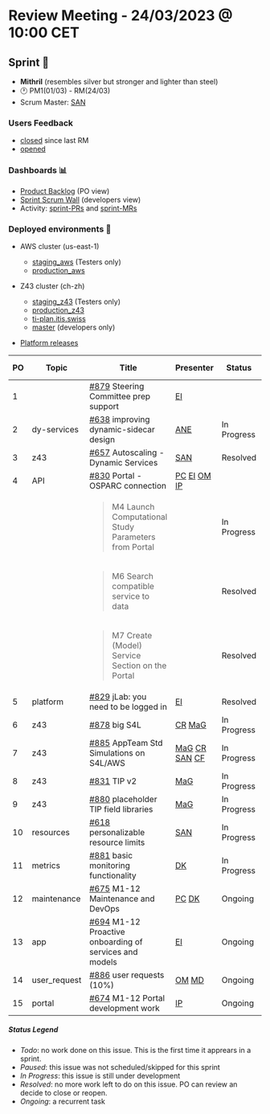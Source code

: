 # Review Meeting - 24/03/2023 @ 10:00 CET

## Sprint 🏃
- **Mithril** (resembles silver but stronger and lighter than steel)
- 🕐 PM1(01/03) - RM(24/03)
- Scrum Master: [SAN]

### Users Feedback

- [closed](https://github.com/issues?q=is%3Aissue+user%3AITISFoundation+archived%3Afalse+is%3Aclosed+label%3AFeedback+closed%3A%3E2023-03-01) since last RM
- [opened](https://github.com/ITISFoundation/osparc-issues/issues?q=is%3Aissue+is%3Aopen+sort%3Areactions)

### Dashboards 📊

- [Product Backlog](https://github.com/orgs/ITISFoundation/projects/3) (PO view)
- [Sprint Scrum Wall](https://github.com/orgs/ITISFoundation/projects/9) (developers view)
- Activity: [sprint-PRs](https://github.com/issues?q=is%3Apr+user%3AITISFoundation+archived%3Afalse+milestone%3AMithril) and [sprint-MRs](https://git.speag.com/groups/oSparc/-/merge_requests)

### Deployed environments 🚀

- AWS cluster (us-east-1)
  - [staging_aws](https://staging.osparc.io) (Testers only)
  - [production_aws](https://osparc.io)
- Z43 cluster (ch-zh)
  - [staging_z43](http://osparc-staging.speag.com) (Testers only)
  - [production_z43](http://osparc.speag.com)
  - [ti-plan.itis.swiss](http://ti-plan.itis.swiss)
  - [master](https://osparc-master.speag.com) (developers only)

- [Platform releases](https://github.com/ITISFoundation/osparc-simcore/releases)

| PO  | Topic        | Title                                                                             | Presenter | Status   | Start-Time | Duration |
| --- | ------------ | --------------------------------------------------------------------------------- | --------- | -------- | ---------- | -------- |
| 1   |              | [#879] Steering Committee prep support                                            | [EI]      |          |            | 0'       |
| 2   | dy-services  | [#638] improving dynamic-sidecar design                                           | [ANE]     | In Progress |            | 5'       |
| 3   | z43          | [#657] Autoscaling - Dynamic Services                                             | [SAN]     | Resolved |            | 3'       |
| 4   | API          | [#830] Portal - OSPARC connection                                                 | [PC] [EI] [OM] [IP] |  |          | 7'         |
|     |              | <blockquote>M4 Launch Computational Study Parameters from Portal</blockquote>     |           | In Progress |         |           |
|     |              | <blockquote>M6 Search compatible service to data</blockquote>                     |           | Resolved |            |          |
|     |              | <blockquote>M7 Create (Model) Service Section on the Portal</blockquote>          |           | Resolved |            |          |
| 5   | platform     | [#829] jLab: you need to be logged in                                             | [EI]      | Resolved |            | 3'       |
| 6   | z43          | [#878] big S4L                                                                    | [CR] [MaG] | In Progress         |            | 6'          |
| 7   | z43          | [#885] AppTeam Std Simulations on S4L/AWS                                         | [MaG] [CR] [SAN] [CF] | In Progress  |        |   5'       |
| 8   | z43          | [#831] TIP v2                                                                     | [MaG]     | In Progress         |            |    2'      |
| 9   | z43          | [#880] placeholder TIP field libraries                                            | [MaG]     | In Progress         |            |    2'      |
| 10  | resources    | [#618] personalizable resource limits                                             | [SAN]     | In Progress |         | 3'       |
| 11  | metrics      | [#881] basic monitoring functionality                                             | [DK]      | In Progress |         | 4'       |
| 12  | maintenance  | [#675] M1-12 Maintenance and DevOps                                               | [PC] [DK] | Ongoing |         | 6'       |
| 13  | app          | [#694] M1-12 Proactive onboarding of services and models                          | [EI]      | Ongoing |            | 2'       |
| 14  | user_request | [#886] user requests (10%)                                                        | [OM] [MD]     | Ongoing  |            | 17'      |
| 15  | portal       | [#674] M1-12 Portal development work                                              | [IP]      | Ongoing     |            |  1'        |


##### Status Legend

- _Todo_: no work done on this issue. This is the first time it apprears in a sprint.
- _Paused_: this issue was not scheduled/skipped for this sprint
- _In Progress_: this issue is still under development
- _Resolved_: no more work left to do on this issue. PO can review an decide to close or reopen.
- _Ongoing_: a recurrent task

[online]: http://status.osparc.io/
[operational]: https://git.speag.com/oSparc/e2e-testing/-/pipelines
[performant]: https://git.speag.com/oSparc/e2e-portal-testing/-/pipelines


[#355]: https://github.com/ITISFoundation/osparc-issues/issues/355
[#618]: https://github.com/ITISFoundation/osparc-issues/issues/618
[#638]: https://github.com/ITISFoundation/osparc-issues/issues/638
[#654]: https://github.com/ITISFoundation/osparc-issues/issues/654
[#657]: https://github.com/ITISFoundation/osparc-issues/issues/657
[#668]: https://github.com/ITISFoundation/osparc-issues/issues/668
[#674]: https://github.com/ITISFoundation/osparc-issues/issues/674
[#675]: https://github.com/ITISFoundation/osparc-issues/issues/675
[#676]: https://github.com/ITISFoundation/osparc-issues/issues/676
[#681]: https://github.com/ITISFoundation/osparc-issues/issues/681
[#693]: https://github.com/ITISFoundation/osparc-issues/issues/693
[#694]: https://github.com/ITISFoundation/osparc-issues/issues/694
[#711]: https://github.com/ITISFoundation/osparc-issues/issues/711
[#740]: https://github.com/ITISFoundation/osparc-issues/issues/740
[#741]: https://github.com/ITISFoundation/osparc-issues/issues/741
[#765]: https://github.com/ITISFoundation/osparc-issues/issues/765
[#766]: https://github.com/ITISFoundation/osparc-issues/issues/766
[#767]: https://github.com/ITISFoundation/osparc-issues/issues/767
[#793]: https://github.com/ITISFoundation/osparc-issues/issues/793
[#829]: https://github.com/ITISFoundation/osparc-issues/issues/829
[#830]: https://github.com/ITISFoundation/osparc-issues/issues/830
[#831]: https://github.com/ITISFoundation/osparc-issues/issues/831
[#878]: https://github.com/ITISFoundation/osparc-issues/issues/878
[#879]: https://github.com/ITISFoundation/osparc-issues/issues/879
[#880]: https://github.com/ITISFoundation/osparc-issues/issues/880
[#881]: https://github.com/ITISFoundation/osparc-issues/issues/881
[#885]: https://github.com/ITISFoundation/osparc-issues/issues/885
[#886]: https://github.com/ITISFoundation/osparc-issues/issues/886


[MD]:https://github.com/matusdrobuliak66
[ALL]:https://github.com/Surfict
[ANE]:https://github.com/GitHK
[BL]:https://github.com/dyollb
[CR]:https://github.com/colinRawlings
[DK]:https://github.com/mrnicegyu11
[EI]:https://github.com/elisabettai
[IP]:https://github.com/ignapas
[MaG]:https://github.com/mguidon
[OM]:https://github.com/odeimaiz
[PC]:https://github.com/pcrespov
[SAN]:https://github.com/sanderegg
[EO]:https://github.com/eofli
[MB]:https://github.com/BouldiMelina
[CF]:https://github.com/cosfor1
[HBS]:https://github.com/habz-bs
